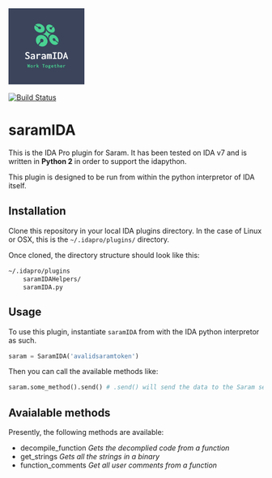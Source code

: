 <img src="saramida.png" width="150px">

[![Build Status](https://travis-ci.com/securisec/saramIDA.svg?branch=master)](https://travis-ci.com/securisec/saramIDA)

# saramIDA
This is the IDA Pro plugin for Saram. It has been tested on IDA v7 and is written in **Python 2** in order to support the idapython. 

This plugin is designed to be run from within the python interpretor of IDA itself.

## Installation
Clone this repository in your local IDA plugins directory. In the case of Linux or OSX, this is the `~/.idapro/plugins/` directory. 

Once cloned, the directory structure should look like this:
```
~/.idapro/plugins
    saramIDAHelpers/
    saramIDA.py
```

## Usage
To use this plugin, instantiate `saramIDA` from with the IDA python interpretor as such.
```py
saram = SaramIDA('avalidsaramtoken')
```

Then you can call the available methods like:
```py
saram.some_method().send() # .send() will send the data to the Saram server
```

## Avaialable methods

Presently, the following methods are available:
- decompile_function *Gets the decomplied code from a function*
- get_strings *Gets all the strings in a binary*
- function_comments *Get all user comments from a function*